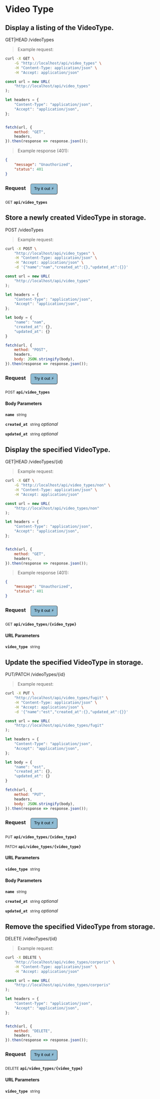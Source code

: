 # Video Type


## Display a listing of the VideoType.


GET|HEAD /videoTypes

> Example request:

```bash
curl -X GET \
    -G "http://localhost/api/video_types" \
    -H "Content-Type: application/json" \
    -H "Accept: application/json"
```

```javascript
const url = new URL(
    "http://localhost/api/video_types"
);

let headers = {
    "Content-Type": "application/json",
    "Accept": "application/json",
};


fetch(url, {
    method: "GET",
    headers,
}).then(response => response.json());
```


> Example response (401):

```json
{
    "message": "Unauthorized",
    "status": 401
}
```
<div id="execution-results-GETapi-video_types" hidden>
    <blockquote>Received response<span id="execution-response-status-GETapi-video_types"></span>:</blockquote>
    <pre class="json"><code id="execution-response-content-GETapi-video_types"></code></pre>
</div>
<div id="execution-error-GETapi-video_types" hidden>
    <blockquote>Request failed with error:</blockquote>
    <pre><code id="execution-error-message-GETapi-video_types"></code></pre>
</div>
<form id="form-GETapi-video_types" data-method="GET" data-path="api/video_types" data-authed="0" data-hasfiles="0" data-headers='{"Content-Type":"application\/json","Accept":"application\/json"}' onsubmit="event.preventDefault(); executeTryOut('GETapi-video_types', this);">
<h3>
    Request&nbsp;&nbsp;&nbsp;
        <button type="button" style="background-color: #8fbcd4; padding: 5px 10px; border-radius: 5px; border-width: thin;" id="btn-tryout-GETapi-video_types" onclick="tryItOut('GETapi-video_types');">Try it out ⚡</button>
    <button type="button" style="background-color: #c97a7e; padding: 5px 10px; border-radius: 5px; border-width: thin;" id="btn-canceltryout-GETapi-video_types" onclick="cancelTryOut('GETapi-video_types');" hidden>Cancel</button>&nbsp;&nbsp;
    <button type="submit" style="background-color: #6ac174; padding: 5px 10px; border-radius: 5px; border-width: thin;" id="btn-executetryout-GETapi-video_types" hidden>Send Request 💥</button>
    </h3>
<p>
<small class="badge badge-green">GET</small>
 <b><code>api/video_types</code></b>
</p>
</form>


## Store a newly created VideoType in storage.


POST /videoTypes

> Example request:

```bash
curl -X POST \
    "http://localhost/api/video_types" \
    -H "Content-Type: application/json" \
    -H "Accept: application/json" \
    -d '{"name":"nam","created_at":{},"updated_at":{}}'

```

```javascript
const url = new URL(
    "http://localhost/api/video_types"
);

let headers = {
    "Content-Type": "application/json",
    "Accept": "application/json",
};

let body = {
    "name": "nam",
    "created_at": {},
    "updated_at": {}
}

fetch(url, {
    method: "POST",
    headers,
    body: JSON.stringify(body),
}).then(response => response.json());
```


<div id="execution-results-POSTapi-video_types" hidden>
    <blockquote>Received response<span id="execution-response-status-POSTapi-video_types"></span>:</blockquote>
    <pre class="json"><code id="execution-response-content-POSTapi-video_types"></code></pre>
</div>
<div id="execution-error-POSTapi-video_types" hidden>
    <blockquote>Request failed with error:</blockquote>
    <pre><code id="execution-error-message-POSTapi-video_types"></code></pre>
</div>
<form id="form-POSTapi-video_types" data-method="POST" data-path="api/video_types" data-authed="0" data-hasfiles="0" data-headers='{"Content-Type":"application\/json","Accept":"application\/json"}' onsubmit="event.preventDefault(); executeTryOut('POSTapi-video_types', this);">
<h3>
    Request&nbsp;&nbsp;&nbsp;
        <button type="button" style="background-color: #8fbcd4; padding: 5px 10px; border-radius: 5px; border-width: thin;" id="btn-tryout-POSTapi-video_types" onclick="tryItOut('POSTapi-video_types');">Try it out ⚡</button>
    <button type="button" style="background-color: #c97a7e; padding: 5px 10px; border-radius: 5px; border-width: thin;" id="btn-canceltryout-POSTapi-video_types" onclick="cancelTryOut('POSTapi-video_types');" hidden>Cancel</button>&nbsp;&nbsp;
    <button type="submit" style="background-color: #6ac174; padding: 5px 10px; border-radius: 5px; border-width: thin;" id="btn-executetryout-POSTapi-video_types" hidden>Send Request 💥</button>
    </h3>
<p>
<small class="badge badge-black">POST</small>
 <b><code>api/video_types</code></b>
</p>
<h4 class="fancy-heading-panel"><b>Body Parameters</b></h4>
<p>
<b><code>name</code></b>&nbsp;&nbsp;<small>string</small>  &nbsp;
<input type="text" name="name" data-endpoint="POSTapi-video_types" data-component="body" required  hidden>
<br>
</p>
<p>
<b><code>created_at</code></b>&nbsp;&nbsp;<small>string</small>     <i>optional</i> &nbsp;
<input type="text" name="created_at" data-endpoint="POSTapi-video_types" data-component="body"  hidden>
<br>
</p>
<p>
<b><code>updated_at</code></b>&nbsp;&nbsp;<small>string</small>     <i>optional</i> &nbsp;
<input type="text" name="updated_at" data-endpoint="POSTapi-video_types" data-component="body"  hidden>
<br>
</p>

</form>


## Display the specified VideoType.


GET|HEAD /videoTypes/{id}

> Example request:

```bash
curl -X GET \
    -G "http://localhost/api/video_types/non" \
    -H "Content-Type: application/json" \
    -H "Accept: application/json"
```

```javascript
const url = new URL(
    "http://localhost/api/video_types/non"
);

let headers = {
    "Content-Type": "application/json",
    "Accept": "application/json",
};


fetch(url, {
    method: "GET",
    headers,
}).then(response => response.json());
```


> Example response (401):

```json
{
    "message": "Unauthorized",
    "status": 401
}
```
<div id="execution-results-GETapi-video_types--video_type-" hidden>
    <blockquote>Received response<span id="execution-response-status-GETapi-video_types--video_type-"></span>:</blockquote>
    <pre class="json"><code id="execution-response-content-GETapi-video_types--video_type-"></code></pre>
</div>
<div id="execution-error-GETapi-video_types--video_type-" hidden>
    <blockquote>Request failed with error:</blockquote>
    <pre><code id="execution-error-message-GETapi-video_types--video_type-"></code></pre>
</div>
<form id="form-GETapi-video_types--video_type-" data-method="GET" data-path="api/video_types/{video_type}" data-authed="0" data-hasfiles="0" data-headers='{"Content-Type":"application\/json","Accept":"application\/json"}' onsubmit="event.preventDefault(); executeTryOut('GETapi-video_types--video_type-', this);">
<h3>
    Request&nbsp;&nbsp;&nbsp;
        <button type="button" style="background-color: #8fbcd4; padding: 5px 10px; border-radius: 5px; border-width: thin;" id="btn-tryout-GETapi-video_types--video_type-" onclick="tryItOut('GETapi-video_types--video_type-');">Try it out ⚡</button>
    <button type="button" style="background-color: #c97a7e; padding: 5px 10px; border-radius: 5px; border-width: thin;" id="btn-canceltryout-GETapi-video_types--video_type-" onclick="cancelTryOut('GETapi-video_types--video_type-');" hidden>Cancel</button>&nbsp;&nbsp;
    <button type="submit" style="background-color: #6ac174; padding: 5px 10px; border-radius: 5px; border-width: thin;" id="btn-executetryout-GETapi-video_types--video_type-" hidden>Send Request 💥</button>
    </h3>
<p>
<small class="badge badge-green">GET</small>
 <b><code>api/video_types/{video_type}</code></b>
</p>
<h4 class="fancy-heading-panel"><b>URL Parameters</b></h4>
<p>
<b><code>video_type</code></b>&nbsp;&nbsp;<small>string</small>  &nbsp;
<input type="text" name="video_type" data-endpoint="GETapi-video_types--video_type-" data-component="url" required  hidden>
<br>
</p>
</form>


## Update the specified VideoType in storage.


PUT/PATCH /videoTypes/{id}

> Example request:

```bash
curl -X PUT \
    "http://localhost/api/video_types/fugit" \
    -H "Content-Type: application/json" \
    -H "Accept: application/json" \
    -d '{"name":"est","created_at":{},"updated_at":{}}'

```

```javascript
const url = new URL(
    "http://localhost/api/video_types/fugit"
);

let headers = {
    "Content-Type": "application/json",
    "Accept": "application/json",
};

let body = {
    "name": "est",
    "created_at": {},
    "updated_at": {}
}

fetch(url, {
    method: "PUT",
    headers,
    body: JSON.stringify(body),
}).then(response => response.json());
```


<div id="execution-results-PUTapi-video_types--video_type-" hidden>
    <blockquote>Received response<span id="execution-response-status-PUTapi-video_types--video_type-"></span>:</blockquote>
    <pre class="json"><code id="execution-response-content-PUTapi-video_types--video_type-"></code></pre>
</div>
<div id="execution-error-PUTapi-video_types--video_type-" hidden>
    <blockquote>Request failed with error:</blockquote>
    <pre><code id="execution-error-message-PUTapi-video_types--video_type-"></code></pre>
</div>
<form id="form-PUTapi-video_types--video_type-" data-method="PUT" data-path="api/video_types/{video_type}" data-authed="0" data-hasfiles="0" data-headers='{"Content-Type":"application\/json","Accept":"application\/json"}' onsubmit="event.preventDefault(); executeTryOut('PUTapi-video_types--video_type-', this);">
<h3>
    Request&nbsp;&nbsp;&nbsp;
        <button type="button" style="background-color: #8fbcd4; padding: 5px 10px; border-radius: 5px; border-width: thin;" id="btn-tryout-PUTapi-video_types--video_type-" onclick="tryItOut('PUTapi-video_types--video_type-');">Try it out ⚡</button>
    <button type="button" style="background-color: #c97a7e; padding: 5px 10px; border-radius: 5px; border-width: thin;" id="btn-canceltryout-PUTapi-video_types--video_type-" onclick="cancelTryOut('PUTapi-video_types--video_type-');" hidden>Cancel</button>&nbsp;&nbsp;
    <button type="submit" style="background-color: #6ac174; padding: 5px 10px; border-radius: 5px; border-width: thin;" id="btn-executetryout-PUTapi-video_types--video_type-" hidden>Send Request 💥</button>
    </h3>
<p>
<small class="badge badge-darkblue">PUT</small>
 <b><code>api/video_types/{video_type}</code></b>
</p>
<p>
<small class="badge badge-purple">PATCH</small>
 <b><code>api/video_types/{video_type}</code></b>
</p>
<h4 class="fancy-heading-panel"><b>URL Parameters</b></h4>
<p>
<b><code>video_type</code></b>&nbsp;&nbsp;<small>string</small>  &nbsp;
<input type="text" name="video_type" data-endpoint="PUTapi-video_types--video_type-" data-component="url" required  hidden>
<br>
</p>
<h4 class="fancy-heading-panel"><b>Body Parameters</b></h4>
<p>
<b><code>name</code></b>&nbsp;&nbsp;<small>string</small>  &nbsp;
<input type="text" name="name" data-endpoint="PUTapi-video_types--video_type-" data-component="body" required  hidden>
<br>
</p>
<p>
<b><code>created_at</code></b>&nbsp;&nbsp;<small>string</small>     <i>optional</i> &nbsp;
<input type="text" name="created_at" data-endpoint="PUTapi-video_types--video_type-" data-component="body"  hidden>
<br>
</p>
<p>
<b><code>updated_at</code></b>&nbsp;&nbsp;<small>string</small>     <i>optional</i> &nbsp;
<input type="text" name="updated_at" data-endpoint="PUTapi-video_types--video_type-" data-component="body"  hidden>
<br>
</p>

</form>


## Remove the specified VideoType from storage.


DELETE /videoTypes/{id}

> Example request:

```bash
curl -X DELETE \
    "http://localhost/api/video_types/corporis" \
    -H "Content-Type: application/json" \
    -H "Accept: application/json"
```

```javascript
const url = new URL(
    "http://localhost/api/video_types/corporis"
);

let headers = {
    "Content-Type": "application/json",
    "Accept": "application/json",
};


fetch(url, {
    method: "DELETE",
    headers,
}).then(response => response.json());
```


<div id="execution-results-DELETEapi-video_types--video_type-" hidden>
    <blockquote>Received response<span id="execution-response-status-DELETEapi-video_types--video_type-"></span>:</blockquote>
    <pre class="json"><code id="execution-response-content-DELETEapi-video_types--video_type-"></code></pre>
</div>
<div id="execution-error-DELETEapi-video_types--video_type-" hidden>
    <blockquote>Request failed with error:</blockquote>
    <pre><code id="execution-error-message-DELETEapi-video_types--video_type-"></code></pre>
</div>
<form id="form-DELETEapi-video_types--video_type-" data-method="DELETE" data-path="api/video_types/{video_type}" data-authed="0" data-hasfiles="0" data-headers='{"Content-Type":"application\/json","Accept":"application\/json"}' onsubmit="event.preventDefault(); executeTryOut('DELETEapi-video_types--video_type-', this);">
<h3>
    Request&nbsp;&nbsp;&nbsp;
        <button type="button" style="background-color: #8fbcd4; padding: 5px 10px; border-radius: 5px; border-width: thin;" id="btn-tryout-DELETEapi-video_types--video_type-" onclick="tryItOut('DELETEapi-video_types--video_type-');">Try it out ⚡</button>
    <button type="button" style="background-color: #c97a7e; padding: 5px 10px; border-radius: 5px; border-width: thin;" id="btn-canceltryout-DELETEapi-video_types--video_type-" onclick="cancelTryOut('DELETEapi-video_types--video_type-');" hidden>Cancel</button>&nbsp;&nbsp;
    <button type="submit" style="background-color: #6ac174; padding: 5px 10px; border-radius: 5px; border-width: thin;" id="btn-executetryout-DELETEapi-video_types--video_type-" hidden>Send Request 💥</button>
    </h3>
<p>
<small class="badge badge-red">DELETE</small>
 <b><code>api/video_types/{video_type}</code></b>
</p>
<h4 class="fancy-heading-panel"><b>URL Parameters</b></h4>
<p>
<b><code>video_type</code></b>&nbsp;&nbsp;<small>string</small>  &nbsp;
<input type="text" name="video_type" data-endpoint="DELETEapi-video_types--video_type-" data-component="url" required  hidden>
<br>
</p>
</form>



